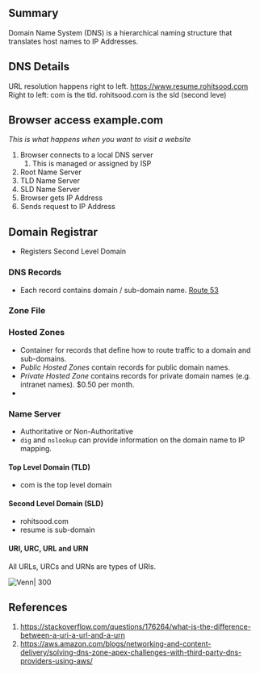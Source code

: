 ## Summary
Domain Name System (DNS) is a hierarchical naming structure that translates host names to IP Addresses.


## DNS Details
URL resolution happens right to left.
https://www.resume.rohitsood.com 
Right to left: com is the tld.
rohitsood.com is the sld (second leve)

## Browser access example.com
_This is what happens when you want to visit a website_
1. Browser connects to a local DNS server
	1. This is managed or assigned by ISP
2. Root Name Server
3. TLD Name Server
4. SLD Name Server
5. Browser gets IP Address
6. Sends request to IP Address
## Domain Registrar
- Registers Second Level Domain
### DNS Records
* Each record contains domain / sub-domain name.
[Route 53](Route%2053.md)
### Zone File
### Hosted Zones
- Container for records that define how to route traffic to a domain and sub-domains.
- *Public Hosted Zones* contain records for public domain names.
- _Private Hosted Zone_ contains records for private domain names (e.g. intranet names). $0.50 per month.
- 
### Name Server
- Authoritative or Non-Authoritative
- `dig` and `nslookup` can provide information on the domain name to IP mapping.
#### Top Level Domain (TLD)
- com is the top level domain
#### Second Level Domain (SLD)
- rohitsood.com
- resume is sub-domain
#### URI, URC, URL and URN

All URLs, URCs and URNs are types of URIs.

![Venn| 300](https://i.stack.imgur.com/FbaKm.png)
## References

1. https://stackoverflow.com/questions/176264/what-is-the-difference-between-a-uri-a-url-and-a-urn
1. https://aws.amazon.com/blogs/networking-and-content-delivery/solving-dns-zone-apex-challenges-with-third-party-dns-providers-using-aws/
